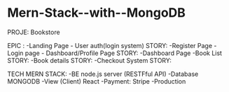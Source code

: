 # Mern-Stack--with--MongoDB

PROJE: Bookstore

EPIC :  -Landing Page
        - User auth(login system)
                STORY:  -Register Page
                        -Login page
        - Dashboard/Profile Page
                STORY:  -Dashboard Page
        -Book List
                STORY:
        -Book details
                STORY:
        -Checkout System
                STORY:

TECH MERN STACK:        -BE node.js server (RESTFful API)
                        -Database MONGODB
                        -View (Client) React
                        -Payment: Stripe
                        -Production

